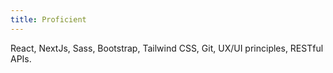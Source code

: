 ```yaml
---
title: Proficient
---
```


React, NextJs, Sass, Bootstrap, Tailwind CSS, Git, UX/UI principles, RESTful APIs.
